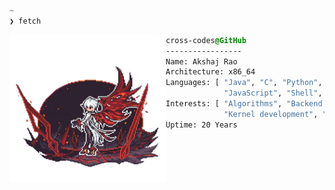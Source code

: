 ```css
~
❯ fetch
```

<div style="display:block;text-align:left">
    <img align="left" src="https://github.com/cross-codes/cross-codes/blob/master/img/pfp.png" border="0" style="width:250px;height:235px">
  
  ```css
  cross-codes@GitHub
  -----------------
  Name: Akshaj Rao
  Architecture: x86_64
  Languages: [ "Java", "C", "Python", "Go", "C++", "TeX",
               "JavaScript", "Shell", "Lua", "Lisp" ]
  Interests: [ "Algorithms", "Backend development",
               "Kernel development", "GNU/Linux" ]
  Uptime: 20 Years
  ```

</div>
